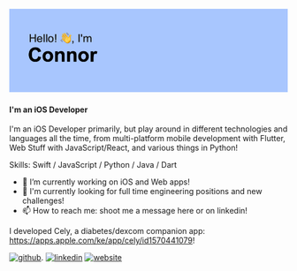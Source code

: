 ![I like to make iOS apps!](https://github.com/knightse/knightse/blob/main/header.png?raw=true)
#### I'm an iOS Developer

I'm an iOS Developer primarily, but play around in different technologies and languages all the time, from multi-platform mobile development with Flutter, Web Stuff with JavaScript/React, and various things in Python!

Skills: Swift / JavaScript / Python / Java / Dart

- 🔭 I’m currently working on iOS and Web apps! 
- 🌱 I'm currently looking for full time engineering positions and new challenges!
- 📫 How to reach me: shoot me a message here or on linkedin! 

I developed Cely, a diabetes/dexcom companion app: https://apps.apple.com/ke/app/cely/id1570441079!


[<img src='https://cdn.jsdelivr.net/npm/simple-icons@3.0.1/icons/github.svg' alt='github' height='40'>](https://github.com/knightse). [<img src='https://cdn.jsdelivr.net/npm/simple-icons@3.0.1/icons/linkedin.svg' alt='linkedin' height='40'>](https://www.linkedin.com/in/knightse/)    [<img src='https://cdn.jsdelivr.net/npm/simple-icons@3.0.1/icons/icloud.svg' alt='website' height='40'>](https://knightse.dev)  


